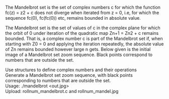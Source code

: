 The Mandelbrot set is the set of complex numbers c for which the function fc(z) = z2 + c does not diverge when iterated from z = 0, i.e, for which the sequence fc(0), fc(fc(0)) etc, remains bounded in absolute value.  
  
The Mandelbrot set is the set of values of c in the complex plane for which the orbit of 0 under iteration of the quadratic map Zn+1 = Zn2 + c remains bounded. That is, a complex number c is part of the Mandelbrot set if, when starting with Z0 = 0 and applying the iteration repeatedly, the absolute value of Zn remains bounded however large n gets. Below given is the initial image of a Mandelbrot set zoom sequence. Black points correspond to numbers that are outside the set.  
  
Use structures to define complex numbers and their operations  
Generate a Mandelbrot set zoom sequence, with black points corresponding to numbers that are outside the set.  
Usage: ./mandelbrot <xmin> <xmax> <ymin> <ymax> <maxiter> <xres> <out.jpg>  
Upload: rollnum_mandelbrot.c  and rollnum_mandel.jpg  
